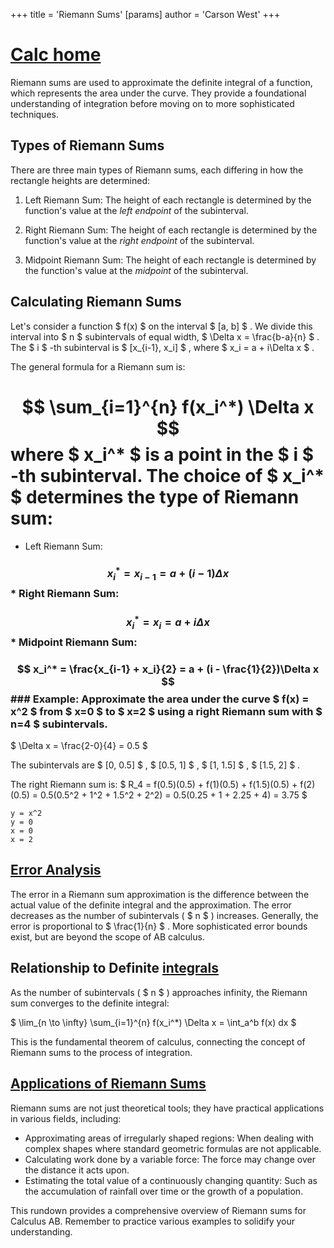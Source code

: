+++
 title = 'Riemann Sums'
[params]
	author = 'Carson West'
+++
# [Calc home](./../calc-home/)
Riemann sums are used to approximate the definite integral of a function, which represents the area under the curve.  They provide a foundational understanding of integration before moving on to more sophisticated techniques.

## Types of Riemann Sums

There are three main types of Riemann sums, each differing in how the rectangle heights are determined:

1. Left Riemann Sum: The height of each rectangle is determined by the function's value at the *left endpoint* of the subinterval.

2. Right Riemann Sum: The height of each rectangle is determined by the function's value at the *right endpoint* of the subinterval.

3. Midpoint Riemann Sum: The height of each rectangle is determined by the function's value at the *midpoint* of the subinterval.


##  Calculating Riemann Sums

Let's consider a function  $ f(x) $  on the interval  $ [a, b] $ . We divide this interval into  $ n $  subintervals of equal width,  $ \Delta x = \frac{b-a}{n} $ .  The  $ i $ -th subinterval is  $ [x_{i-1}, x_i] $ , where  $ x_i = a + i\Delta x $ .

The general formula for a Riemann sum is:
#  $$  \sum_{i=1}^{n} f(x_i^*) \Delta x  $$  where  $ x_i^* $  is a point in the  $ i $ -th subinterval.  The choice of  $ x_i^* $  determines the type of Riemann sum:
* Left Riemann Sum: 
###  $$ x_i^* = x_{i-1} = a + (i-1)\Delta x $$  * Right Riemann Sum: 
###  $$ x_i^* = x_i = a + i\Delta x $$  * Midpoint Riemann Sum: 
###  $$ x_i^* = \frac{x_{i-1} + x_i}{2} = a + (i - \frac{1}{2})\Delta x $$  ### Example: Approximate the area under the curve  $ f(x) = x^2 $  from  $ x=0 $  to  $ x=2 $  using a right Riemann sum with  $ n=4 $  subintervals.

 $ \Delta x = \frac{2-0}{4} = 0.5 $ 

The subintervals are  $ [0, 0.5] $ ,  $ [0.5, 1] $ ,  $ [1, 1.5] $ ,  $ [1.5, 2] $ .

The right Riemann sum is:
 $ R_4 = f(0.5)(0.5) + f(1)(0.5) + f(1.5)(0.5) + f(2)(0.5) = 0.5(0.5^2 + 1^2 + 1.5^2 + 2^2) = 0.5(0.25 + 1 + 2.25 + 4) = 3.75 $ 


```desmos-graph
y = x^2
y = 0
x = 0
x = 2
```

## [Error Analysis](./../error-analysis/)

The error in a Riemann sum approximation is the difference between the actual value of the definite integral and the approximation. The error decreases as the number of subintervals ( $ n $ ) increases.  Generally, the error is proportional to  $ \frac{1}{n} $ .  More sophisticated error bounds exist, but are beyond the scope of AB calculus.


##  Relationship to Definite [integrals](./../integrals/)

As the number of subintervals ( $ n $ ) approaches infinity, the Riemann sum converges to the definite integral:

 $ \lim_{n \to \infty} \sum_{i=1}^{n} f(x_i^*) \Delta x = \int_a^b f(x) dx $ 

This is the fundamental theorem of calculus, connecting the concept of Riemann sums to the process of integration.


## [Applications of Riemann Sums](./../applications-of-riemann-sums/)

Riemann sums are not just theoretical tools; they have practical applications in various fields, including:

* Approximating areas of irregularly shaped regions:  When dealing with complex shapes where standard geometric formulas are not applicable.
* Calculating work done by a variable force:  The force may change over the distance it acts upon.
* Estimating the total value of a continuously changing quantity:  Such as the accumulation of rainfall over time or the growth of a population.


This rundown provides a comprehensive overview of Riemann sums for Calculus AB. Remember to practice various examples to solidify your understanding.

